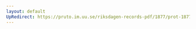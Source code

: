 ```yaml
---
layout: default
UpRedirect: https://pruto.im.uu.se/riksdagen-records-pdf/1877/prot-1877--fk--008.pdf
---
```

